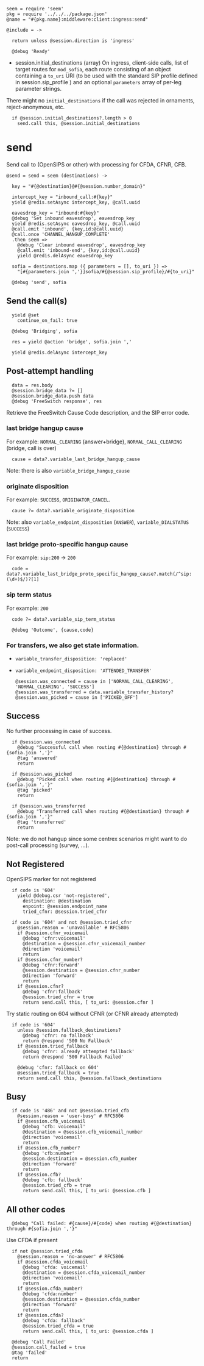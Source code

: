     seem = require 'seem'
    pkg = require '../../../package.json'
    @name = "#{pkg.name}:middleware:client:ingress:send"

    @include = ->

      return unless @session.direction is 'ingress'

      @debug 'Ready'

* session.initial_destinations (array) On ingress, client-side calls, list of target routes for `mod_sofia`, each route consisting of an object containing a `to_uri` URI (to be used with the standard SIP profile defined in session.sip_profile ) and an optional `parameters` array of per-leg parameter strings.

There might no `initial_destinations` if the call was rejected in ornaments, reject-anonymous, etc.

      if @session.initial_destinations?.length > 0
        send.call this, @session.initial_destinations

send
====

Send call to (OpenSIPS or other) with processing for CFDA, CFNR, CFB.

    @send = send = seem (destinations) ->

      key = "#{@destination}@#{@session.number_domain}"

      intercept_key = "inbound_call:#{key}"
      yield @redis.setAsync intercept_key, @call.uuid

      eavesdrop_key = "inbound:#{key}"
      @debug 'Set inbound eavesdrop', eavesdrop_key
      yield @redis.setAsync eavesdrop_key, @call.uuid
      @call.emit 'inbound', {key,id:@call.uuid}
      @call.once 'CHANNEL_HANGUP_COMPLETE'
      .then seem =>
        @debug 'Clear inbound eavesdrop', eavesdrop_key
        @call.emit 'inbound-end', {key,id:@call.uuid}
        yield @redis.delAsync eavesdrop_key

      sofia = destinations.map ({ parameters = [], to_uri }) =>
        "[#{parameters.join ','}]sofia/#{@session.sip_profile}/#{to_uri}"

      @debug 'send', sofia

Send the call(s)
----------------

      yield @set
        continue_on_fail: true

      @debug 'Bridging', sofia

      res = yield @action 'bridge', sofia.join ','

      yield @redis.delAsync intercept_key

Post-attempt handling
---------------------

      data = res.body
      @session.bridge_data ?= []
      @session.bridge_data.push data
      @debug 'FreeSwitch response', res

Retrieve the FreeSwitch Cause Code description, and the SIP error code.

### last bridge hangup cause

For example: `NORMAL_CLEARING` (answer+bridge), `NORMAL_CALL_CLEARING` (bridge, call is over)

      cause = data?.variable_last_bridge_hangup_cause

Note: there is also `variable_bridge_hangup_cause`

### originate disposition

For example: `SUCCESS`, `ORIGINATOR_CANCEL`.

      cause ?= data?.variable_originate_disposition

Note: also `variable_endpoint_disposition` (`ANSWER`), `variable_DIALSTATUS` (`SUCCESS`)

### last bridge proto-specific hangup cause

For example: `sip:200` → `200`

      code = data?.variable_last_bridge_proto_specific_hangup_cause?.match(/^sip:(\d+)$/)?[1]

### sip term status

For example: `200`

      code ?= data?.variable_sip_term_status

      @debug 'Outcome', {cause,code}

### For transfers, we also get state information.

- `variable_transfer_disposition: 'replaced'`
- `variable_endpoint_disposition: 'ATTENDED_TRANSFER'`

      @session.was_connected = cause in ['NORMAL_CALL_CLEARING', 'NORMAL_CLEARING', 'SUCCESS']
      @session.was_transferred = data.variable_transfer_history?
      @session.was_picked = cause in ['PICKED_OFF']

Success
-------

No further processing in case of success.

      if @session.was_connected
        @debug "Successful call when routing #{@destination} through #{sofia.join ','}"
        @tag 'answered'
        return

      if @session.was_picked
        @debug "Picked call when routing #{@destination} through #{sofia.join ','}"
        @tag 'picked'
        return

      if @session.was_transferred
        @debug "Transferred call when routing #{@destination} through #{sofia.join ','}"
        @tag 'transferred'
        return

Note: we do not hangup since some centrex scenarios might want to do post-call processing (survey, ...).

Not Registered
--------------

OpenSIPS marker for not registered

      if code is '604'
        yield @debug.csr 'not-registered',
          destination: @destination
          enpoint: @session.endpoint_name
          tried_cfnr: @session.tried_cfnr

      if code is '604' and not @session.tried_cfnr
        @session.reason = 'unavailable' # RFC5806
        if @session.cfnr_voicemail
          @debug 'cfnr:voicemail'
          @destination = @session.cfnr_voicemail_number
          @direction 'voicemail'
          return
        if @session.cfnr_number?
          @debug 'cfnr:forward'
          @session.destination = @session.cfnr_number
          @direction 'forward'
          return
        if @session.cfnr?
          @debug 'cfnr:fallback'
          @session.tried_cfnr = true
          return send.call this, [ to_uri: @session.cfnr ]

Try static routing on 604 without CFNR (or CFNR already attempted)

      if code is '604'
        unless @session.fallback_destinations?
          @debug 'cfnr: no fallback'
          return @respond '500 No Fallback'
        if @session.tried_fallback
          @debug 'cfnr: already attempted fallback'
          return @respond '500 Fallback Failed'

        @debug 'cfnr: fallback on 604'
        @session.tried_fallback = true
        return send.call this, @session.fallback_destinations

Busy
----

      if code is '486' and not @session.tried_cfb
        @session.reason = 'user-busy' # RFC5806
        if @session.cfb_voicemail
          @debug 'cfb: voicemail'
          @destination = @session.cfb_voicemail_number
          @direction 'voicemail'
          return
        if @session.cfb_number?
          @debug 'cfb:number'
          @session.destination = @session.cfb_number
          @direction 'forward'
          return
        if @session.cfb?
          @debug 'cfb: fallback'
          @session.tried_cfb = true
          return send.call this, [ to_uri: @session.cfb ]

All other codes
---------------

      @debug "Call failed: #{cause}/#{code} when routing #{@destination} through #{sofia.join ','}"

Use CFDA if present

      if not @session.tried_cfda
        @session.reason = 'no-answer' # RFC5806
        if @session.cfda_voicemail
          @debug 'cfda: voicemail'
          @destination = @session.cfda_voicemail_number
          @direction 'voicemail'
          return
        if @session.cfda_number?
          @debug 'cfda:number'
          @session.destination = @session.cfda_number
          @direction 'forward'
          return
        if @session.cfda?
          @debug 'cfda: fallback'
          @session.tried_cfda = true
          return send.call this, [ to_uri: @session.cfda ]

      @debug 'Call Failed'
      @session.call_failed = true
      @tag 'failed'
      return
